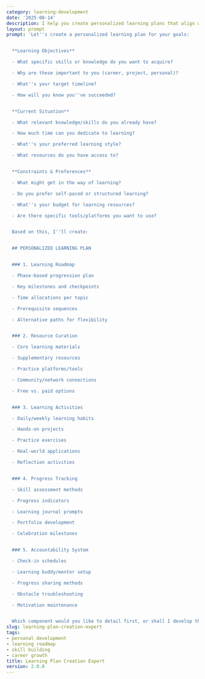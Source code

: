 ```yaml
---
category: learning-development
date: '2025-08-14'
description: I help you create personalized learning plans that align with your goals and constraints. Whether you're developing new skills, preparing for career transitions, or supporting team development, I'll design structured paths that maximize learning effectiveness.
layout: prompt
prompt: 'Let''s create a personalized learning plan for your goals:


  **Learning Objectives**

  - What specific skills or knowledge do you want to acquire?

  - Why are these important to you (career, project, personal)?

  - What''s your target timeline?

  - How will you know you''ve succeeded?


  **Current Situation**

  - What relevant knowledge/skills do you already have?

  - How much time can you dedicate to learning?

  - What''s your preferred learning style?

  - What resources do you have access to?


  **Constraints & Preferences**

  - What might get in the way of learning?

  - Do you prefer self-paced or structured learning?

  - What''s your budget for learning resources?

  - Are there specific tools/platforms you want to use?


  Based on this, I''ll create:


  ## PERSONALIZED LEARNING PLAN


  ### 1. Learning Roadmap

  - Phase-based progression plan

  - Key milestones and checkpoints

  - Time allocations per topic

  - Prerequisite sequences

  - Alternative paths for flexibility


  ### 2. Resource Curation

  - Core learning materials

  - Supplementary resources

  - Practice platforms/tools

  - Community/network connections

  - Free vs. paid options


  ### 3. Learning Activities

  - Daily/weekly learning habits

  - Hands-on projects

  - Practice exercises

  - Real-world applications

  - Reflection activities


  ### 4. Progress Tracking

  - Skill assessment methods

  - Progress indicators

  - Learning journal prompts

  - Portfolio development

  - Celebration milestones


  ### 5. Accountability System

  - Check-in schedules

  - Learning buddy/mentor setup

  - Progress sharing methods

  - Obstacle troubleshooting

  - Motivation maintenance


  Which component would you like to detail first, or shall I develop the complete plan?'
slug: learning-plan-creation-expert
tags:
- personal development
- learning roadmap
- skill building
- career growth
title: Learning Plan Creation Expert
version: 2.0.0
---
```


